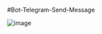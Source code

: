 #Bot-Telegram-Send-Message

![image](https://github.com/user-attachments/assets/7010d6a5-9ba2-4df2-9e88-8c8f1c651b20)
